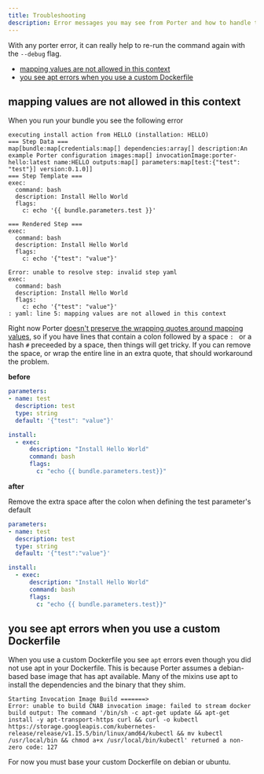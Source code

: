 ```yaml
---
title: Troubleshooting
description: Error messages you may see from Porter and how to handle them
---
```


With any porter error, it can really help to re-run the command again with the `--debug` flag.

* [mapping values are not allowed in this context](#mapping-values-are-not-allowed-in-this-context)
* [you see apt errors when you use a custom Dockerfile](#)

## mapping values are not allowed in this context

When you run your bundle you see the following error

```
executing install action from HELLO (installation: HELLO)
=== Step Data ===
map[bundle:map[credentials:map[] dependencies:array[] description:An example Porter configuration images:map[] invocationImage:porter-hello:latest name:HELLO outputs:map[] parameters:map[test:{"test": "test"}] version:0.1.0]]
=== Step Template ===
exec:
  command: bash
  description: Install Hello World
  flags:
    c: echo '{{ bundle.parameters.test }}'

=== Rendered Step ===
exec:
  command: bash
  description: Install Hello World
  flags:
    c: echo '{"test": "value"}'

Error: unable to resolve step: invalid step yaml
exec:
  command: bash
  description: Install Hello World
  flags:
    c: echo '{"test": "value"}'
: yaml: line 5: mapping values are not allowed in this context
```

Right now Porter [doesn't preserve the wrapping quotes around mapping values][851], so if you 
have lines that contain a colon followed by a space `: ` or a hash `#` preceeded by a space, then
things will get tricky. If you can remove the space, or wrap the entire line in an extra quote, that
should workaround the problem.

[851]: https://github.com/deislabs/porter/issues/851
**before**

```yaml
parameters:
- name: test
  description: test
  type: string
  default: '{"test": "value"}'

install:
  - exec:
      description: "Install Hello World"
      command: bash
      flags:
        c: "echo {{ bundle.parameters.test}}"
```

**after**

Remove the extra space after the colon when defining the test parameter's default

```yaml
parameters:
- name: test
  description: test
  type: string
  default: '{"test":"value"}'

install:
  - exec:
      description: "Install Hello World"
      command: bash
      flags:
        c: "echo {{ bundle.parameters.test}}"
```

## you see apt errors when you use a custom Dockerfile

When you use a custom Dockerfile you see `apt` errors even though you did not use apt in your Dockerfile. This is because
Porter assumes a debian-based base image that has apt available. Many of the mixins use apt to install the dependencies
and the binary that they shim.

```
Starting Invocation Image Build =======>
Error: unable to build CNAB invocation image: failed to stream docker build output: The command '/bin/sh -c apt-get update && apt-get install -y apt-transport-https curl && curl -o kubectl https://storage.googleapis.com/kubernetes-release/release/v1.15.5/bin/linux/amd64/kubectl && mv kubectl /usr/local/bin && chmod a+x /usr/local/bin/kubectl' returned a non-zero code: 127
```

For now you must base your custom Dockerfile on debian or ubuntu.
